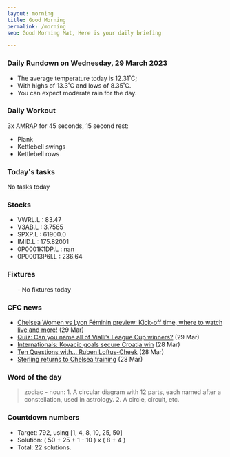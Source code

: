 ```yaml
---
layout: morning
title: Good Morning
permalink: /morning
seo: Good Morning Mat, Here is your daily briefing

---
```


<!-- weather_marker starts -->
### Daily Rundown on Wednesday, 29 March 2023

- The average temperature today is 12.31˚C;
- With highs of 13.3˚C and lows of 8.35˚C.
- You can expect moderate rain for the day.

<!-- weather_marker ends -->

### Daily Workout
<!-- workout_marker starts -->
3x AMRAP for 45 seconds, 15 second rest:

- Plank
- Kettlebell swings
- Kettlebell rows

<!-- workout_marker ends -->

### Today's tasks
<!-- task_marker starts -->
No tasks today
<!-- task_marker ends -->

### Stocks

<!-- stocks_marker starts -->

- VWRL.L : 83.47
- V3AB.L : 3.7565
- SPXP.L : 61900.0
- IMID.L : 175.82001
- 0P0001K1DP.L : nan
- 0P00013P6I.L : 236.64

<!-- stocks_marker ends -->

### Fixtures

<!-- sports_marker starts -->

<ul>
- No fixtures today</ul>

<!-- sports_marker ends -->

### CFC news

<!-- cfc_marker starts -->
- [Chelsea Women vs Lyon Féminin preview: Kick-off time, where to watch live and more!](https://chelseafc.com/en/news/article/chelsea-women-vs-lyon-feminin-preview-kick-off-time-where-to-watch-live-and) (29 Mar)
- [Quiz: Can you name all of Vialli’s League Cup winners?](https://chelseafc.com/en/news/article/quiz-can-you-name-all-of-viallis-league-cup-winners) (29 Mar)
- [Internationals: Kovacic goals secure Croatia win](https://chelseafc.com/en/news/article/internationals-kovacic-goals-secure-croatia-win) (28 Mar)
- [Ten Questions with… Ruben Loftus-Cheek](https://chelseafc.com/en/news/article/ten-questions-with-ruben-loftus-cheek) (28 Mar)
- [Sterling returns to Chelsea training](https://chelseafc.com/en/news/article/sterling-returns-to-chelsea-training) (28 Mar)

<!-- cfc_marker ends -->

### Word of the day
<!-- word_marker starts -->

 > zodiac - noun: 1. A circular diagram with 12 parts, each named after a constellation, used in astrology. 2. A circle, circuit, etc.

<!-- word_marker ends -->

### Countdown numbers
<!-- game_marker starts -->

- Target: 792, using [1, 4, 8, 10, 25, 50]
- Solution: ( 50 + 25 + 1 - 10 ) x ( 8 + 4 )
- Total: 22 solutions.

<!-- game_marker ends -->
